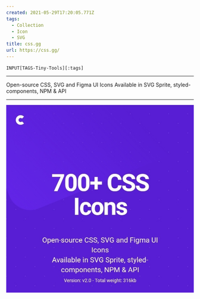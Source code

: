 ```yaml
---
created: 2021-05-29T17:20:05.771Z
tags: 
  - Collection
  - Icon
  - SVG
title: css.gg
url: https://css.gg/
---
```

```meta-bind
INPUT[TAGS-Tiny-Tools][:tags]
```

___
Open-source CSS, SVG and Figma UI Icons
Available in SVG Sprite, styled-components, NPM & API
___

![](_attachments/css-gg.jpg)
